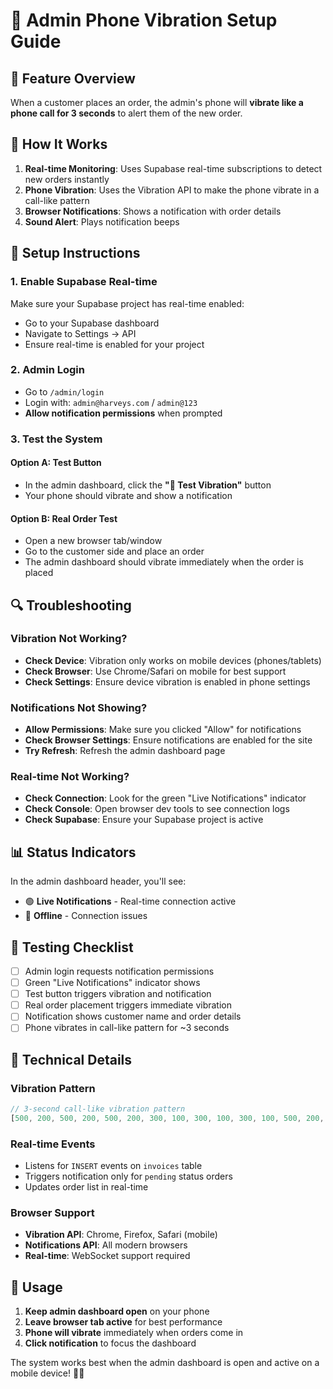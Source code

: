 # 📳 Admin Phone Vibration Setup Guide

## 🎯 Feature Overview

When a customer places an order, the admin's phone will **vibrate like a phone call for 3 seconds** to alert them of the new order.

## 🔧 How It Works

1. **Real-time Monitoring**: Uses Supabase real-time subscriptions to detect new orders instantly
2. **Phone Vibration**: Uses the Vibration API to make the phone vibrate in a call-like pattern
3. **Browser Notifications**: Shows a notification with order details
4. **Sound Alert**: Plays notification beeps

## 📱 Setup Instructions

### **1. Enable Supabase Real-time**
Make sure your Supabase project has real-time enabled:
- Go to your Supabase dashboard
- Navigate to Settings → API
- Ensure real-time is enabled for your project

### **2. Admin Login**
- Go to `/admin/login`
- Login with: `admin@harveys.com` / `admin@123`
- **Allow notification permissions** when prompted

### **3. Test the System**

#### **Option A: Test Button**
- In the admin dashboard, click the **"📳 Test Vibration"** button
- Your phone should vibrate and show a notification

#### **Option B: Real Order Test**
- Open a new browser tab/window
- Go to the customer side and place an order
- The admin dashboard should vibrate immediately when the order is placed

## 🔍 Troubleshooting

### **Vibration Not Working?**
- **Check Device**: Vibration only works on mobile devices (phones/tablets)
- **Check Browser**: Use Chrome/Safari on mobile for best support
- **Check Settings**: Ensure device vibration is enabled in phone settings

### **Notifications Not Showing?**
- **Allow Permissions**: Make sure you clicked "Allow" for notifications
- **Check Browser Settings**: Ensure notifications are enabled for the site
- **Try Refresh**: Refresh the admin dashboard page

### **Real-time Not Working?**
- **Check Connection**: Look for the green "Live Notifications" indicator
- **Check Console**: Open browser dev tools to see connection logs
- **Check Supabase**: Ensure your Supabase project is active

## 📊 Status Indicators

In the admin dashboard header, you'll see:
- 🟢 **Live Notifications** - Real-time connection active
- 🔴 **Offline** - Connection issues

## 🧪 Testing Checklist

- [ ] Admin login requests notification permissions
- [ ] Green "Live Notifications" indicator shows
- [ ] Test button triggers vibration and notification
- [ ] Real order placement triggers immediate vibration
- [ ] Notification shows customer name and order details
- [ ] Phone vibrates in call-like pattern for ~3 seconds

## 📝 Technical Details

### **Vibration Pattern**
```javascript
// 3-second call-like vibration pattern
[500, 200, 500, 200, 500, 200, 300, 100, 300, 100, 300, 100, 500, 200, 500, 200, 500]
```

### **Real-time Events**
- Listens for `INSERT` events on `invoices` table
- Triggers notification only for `pending` status orders
- Updates order list in real-time

### **Browser Support**
- **Vibration API**: Chrome, Firefox, Safari (mobile)
- **Notifications API**: All modern browsers
- **Real-time**: WebSocket support required

## 🚀 Usage

1. **Keep admin dashboard open** on your phone
2. **Leave browser tab active** for best performance
3. **Phone will vibrate** immediately when orders come in
4. **Click notification** to focus the dashboard

The system works best when the admin dashboard is open and active on a mobile device! 📱✨


